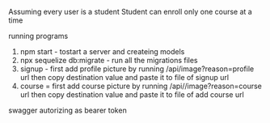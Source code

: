 Assuming every user is a student
Student can enroll only one course at a time

running programs
1) npm start - tostart a server and createing models
2) npx sequelize db:migrate - run all the migrations files 
3) signup - first add profile picture by running /api/image?reason=profile url
            then copy destination value and paste it to file of signup url 
4) course = first add course picture by running /api//image?reason=course url
            then copy destination value and paste it to file of add course url 


swagger
autorizing as bearer token